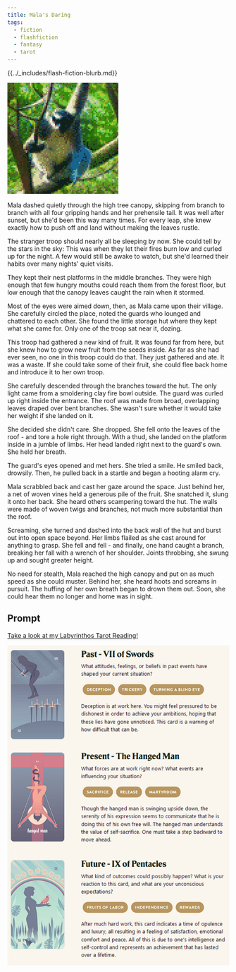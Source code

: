 ```yaml
---
title: Mala's Daring
tags:
  - fiction
  - flashfiction
  - fantasy
  - tarot
---
```


{{../_includes/flash-fiction-blurb.md}}

<!--more-->

![](./cover.png)

Mala dashed quietly through the high tree canopy, skipping from branch to branch with all four gripping hands and her prehensile tail. It was well after sunset, but she'd been this way many times. For every leap, she knew exactly how to push off and land without making the leaves rustle.

The stranger troop should nearly all be sleeping by now. She could tell by the stars in the sky: This was when they let their fires burn low and curled up for the night. A few would still be awake to watch, but she'd learned their habits over many nights' quiet visits.

They kept their nest platforms in the middle branches. They were high enough that few hungry mouths could reach them from the forest floor, but low enough that the canopy leaves caught the rain when it stormed.

Most of the eyes were aimed down, then, as Mala came upon their village. She carefully circled the place, noted the guards who lounged and chattered to each other. She found the little storage hut where they kept what she came for. Only one of the troop sat near it, dozing.

This troop had gathered a new kind of fruit. It was found far from here, but she knew how to grow new fruit from the seeds inside. As far as she had ever seen, no one in this troop could do that. They just gathered and ate. It was a waste. If she could take some of their fruit, she could flee back home and introduce it to her own troop.

She carefully descended through the branches toward the hut. The only light came from a smoldering clay fire bowl outside. The guard was curled up right inside the entrance. The roof was made from broad, overlapping leaves draped over bent branches. She wasn't sure whether it would take her weight if she landed on it.

She decided she didn't care. She dropped. She fell onto the leaves of the roof - and tore a hole right through. With a thud, she landed on the platform inside in a jumble of limbs. Her head landed right next to the guard's own. She held her breath.

The guard's eyes opened and met hers. She tried a smile. He smiled back, drowsily. Then, he pulled back in a startle and began a hooting alarm cry. 

Mala scrabbled back and cast her gaze around the space. Just behind her, a net of woven vines held a generous pile of the fruit. She snatched it, slung it onto her back. She heard others scampering toward the hut. The walls were made of woven twigs and branches, not much more substantial than the roof.

Screaming, she turned and dashed into the back wall of the hut and burst out into open space beyond. Her limbs flailed as she cast around for anything to grasp. She fell and fell - and finally, one hand caught a branch, breaking her fall with a wrench of her shoulder. Joints throbbing, she swung up and sought greater height. 

No need for stealth, Mala reached the high canopy and put on as much speed as she could muster. Behind her, she heard hoots and screams in pursuit. The huffing of her own breath began to drown them out. Soon, she could hear them no longer and home was in sight.

## Prompt

[Take a look at my Labyrinthos Tarot Reading!](https://app.labyrinthos.co/reading/ppf/SSTRWS/56,12,72)

![](20220424113311.png)
